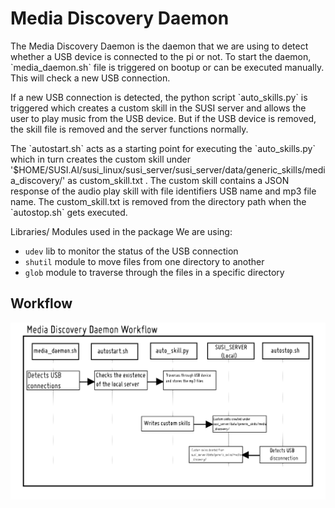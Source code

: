 # Media Discovery Daemon
<p>
The Media Discovery Daemon is the daemon that we are using to detect whether a USB device is connected to the pi or not. To start the daemon, `media_daemon.sh` file is triggered on bootup or can be executed manually. This will check a new USB connection.
</p>
<p>
If a new USB connection is detected, the python script `auto_skills.py` is triggered which creates a custom skill in the SUSI server and allows the user to play music from the USB device. But if the USB device is removed, the skill file is removed and the server functions normally.
<p/> 

<p>
The `autostart.sh` acts as a starting point for executing the `auto_skills.py` which in turn creates the custom skill under '$HOME/SUSI.AI/susi_linux/susi_server/susi_server/data/generic_skills/media_discovery/' as custom_skill.txt . The custom skill contains a JSON response of the audio play skill with file identifiers USB name and mp3 file name. 
The custom_skill.txt is removed from the directory path when the `autostop.sh` gets executed. 
</p>  

Libraries/ Modules used in the package
We are using:
* `udev` lib to monitor the status of the USB connection
* `shutil` module to move files from one directory to another
* `glob` module to traverse through the files in a specific directory


## Workflow

<img src="/docs/images/media_daemon.svg">
